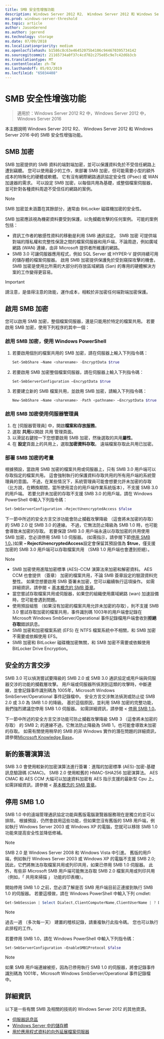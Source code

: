 ```yaml
---
title: SMB 安全性增強功能
description: Windows Server 2012 R2、 Windows Server 2012 和 Windows Server 2016 中的 SMB 加密功能的說明。
ms.prod: windows-server-threshold
ms.topic: article
author: JasonGerend
ms.author: jgerend
ms.technology: storage
ms.date: 07/09/2018
ms.localizationpriority: medium
ms.openlocfilehash: b1586c8c63e46452075b4106c944670395734142
ms.sourcegitcommit: 21165734a0f37c4cd702c275e85c9e7c42d6b3cb
ms.translationtype: MT
ms.contentlocale: zh-TW
ms.lasthandoff: 05/03/2019
ms.locfileid: "65034408"
---
```

# <a name="smb-security-enhancements"></a>SMB 安全性增強功能

>適用於：Windows Server 2012 R2 中，Windows Server 2012 中，Windows Server 2016

本主題說明 Windows Server 2012 R2、 Windows Server 2012 和 Windows Server 2016 中的 SMB 安全性增強功能。

## <a name="smb-encryption"></a>SMB 加密

SMB 加密提供的 SMB 資料的端對端加密，並可以保護資料免於不受信任網路上遭到竊聽。 您可以使用最少的工作，來部署 SMB 加密，但可能需要小型的額外成本的特殊化的硬體或軟體。 它有沒有網際網路通訊協定安全性 (IPsec) 或 WAN 加速器的需求。 可以設定 SMB 加密，以每個共用為基礎，或整個檔案伺服器，並可針對各種資料周遊不受信任的網路的案例。

>[!NOTE]
>SMB 加密並未涵蓋在其餘部分，通常由 BitLocker 磁碟機加密的安全性。

SMB 加密應該視為機密資料要受到保護，以免攔截攻擊的任何案例。 可能的案例包括：

- 資訊工作者的敏感性資料的移動是利用 SMB 通訊協定。 SMB 加密 可提供端對端的隱私權和完整性保證之間的檔案伺服器和用戶端，不論周遊，例如廣域網路 (WAN) 連線，由非 Microsoft 提供者所維護的網路。
- SMB 3.0 可讓伺服器應用程式，例如 SQL Server 或 HYPER-V 提供持續可用的儲存體的檔案伺服器。 啟用 SMB 加密提供保護免於受到窺探攻擊的機會。 SMB 加密是使用比所需的大部分的存放區域網路 (San) 的專用的硬體解決方案的工作變得更容易。

>[!IMPORTANT]
>請注意，是值得注意的效能，運作成本，相較於非加密任何端對端加密保護。

## <a name="enable-smb-encryption"></a>啟用 SMB 加密

您可以啟用 SMB 加密，整個檔案伺服器，還是只能用於特定的檔案共用。 若要啟用 SMB 加密，使用下列程序的其中一個：

### <a name="enable-smb-encryption-with-windows-powershell"></a>啟用 SMB 加密，使用 Windows PowerShell

1. 若要啟用個別的檔案共用的 SMB 加密，請在伺服器上輸入下列指令碼：
    
    ```PowerShell
    Set-SmbShare –Name <sharename> -EncryptData $true
    ```
2. 若要啟用 SMB 加密整個檔案伺服器，請在伺服器上輸入下列指令碼：
    
    ```PowerShell
    Set-SmbServerConfiguration –EncryptData $true
    ```
3. 若要建立新的 SMB 檔案共用，並啟用 SMB 加密，請輸入下列指令碼：
    
    ```PowerShell
    New-SmbShare –Name <sharename> -Path <pathname> –EncryptData $true
    ```

### <a name="enable-smb-encryption-with-server-manager"></a>啟用 SMB 加密使用伺服器管理員

1. 在 [伺服器管理員] 中，開啟**檔案和存放服務**。
2. 選取 **共用**以開啟 共用 管理頁面。
3. 以滑鼠右鍵按一下您想要啟用 SMB 加密，然後選取的共用**屬性**。
4. 在 **設定**頁面上的共用上，選取**加密資料存取**。 遠端檔案存取此共用已加密。

### <a name="considerations-for-deploying-smb-encryption"></a>部署 SMB 加密的考量

根據預設，當啟用 SMB 加密的檔案共用或伺服器上，只有 SMB 3.0 用戶端可以存取指定的檔案共用。 這會強制執行的保護資料存取共用的所有用戶端的系統管理員的意圖。 不過，在某些情況下，系統管理員可能會想要允許未加密的存取 （比方說，在轉換期間，當所使用混合的用戶端作業系統版本），不支援 SMB 3.0 的用戶端。 若要允許未加密的存取不支援 SMB 3.0 的用戶端，請在 Windows PowerShell 中輸入下列指令碼：

```PowerShell
Set-SmbServerConfiguration –RejectUnencryptedAccess $false
```

下一節中所述的安全方言交涉功能會防止攔截攻擊降級 （這會將未加密的存取） 的 SMB 2.0 從 SMB 3.0 的連線。 不過，它無法防止降級為 SMB 1.0 時，也可能會導致未加密的存取。 若要保證 SMB 3.0 用戶端永遠以存取加密的共用使用 SMB 加密，您必須停用 SMB 1.0 伺服器。 (如需指示，請參閱下節[停用 SMB 1.0](#disabling-smb-10)。)如果 **– RejectUnencryptedAccess**設定會保留其預設值為 **$true**，僅支援加密的 SMB 3.0 用戶端可以存取檔案共用 （SMB 1.0 用戶端也會遭到拒絕）。

>[!NOTE]
>* SMB 加密使用進階加密標準 (AES)-CCM 演算法來加密和解密資料。 AES CCM 也會提供 （簽章） 加密的檔案共用，不論 SMB 簽章設定的驗證資料完整性。 如果您想要啟用 SMB 簽署未加密，您可以繼續執行這項操作。 如需詳細資訊，請參閱 <<c0> [ 基本概念的 SMB 簽章](https://blogs.technet.microsoft.com/josebda/2010/12/01/the-basics-of-smb-signing-covering-both-smb1-and-smb2/)。
>* 當您嘗試存取檔案共用或伺服器，如果您的組織使用廣域網路 (wan) 加速設備時，您可能會遇到問題。
>* 使用預設組態 （如果沒有加密的檔案共用允許未加密的存取），則不支援 SMB 3.0 嘗試存取加密的檔案共用，事件識別碼 1003年的用戶端會記錄在 Microsoft Windows SmbServer/Operational 事件記錄檔用戶端會收到**拒絕存取**錯誤訊息。
>* SMB 加密和加密檔案系統 (EFS) 在 NTFS 檔案系統中不相關，和 SMB 加密不需要或依賴使用 EFS。
>* SMB 加密和 BitLocker 磁碟機加密無關，和 SMB 加密不需要或依賴使用 BitLocker Drive Encryption。

## <a name="secure-dialect-negotiation"></a>安全的方言交涉

SMB 3.0 可以偵測嘗試要降級的 SMB 2.0 或 SMB 3.0 通訊協定或用戶端與伺服器交涉的功能的攔截層攻擊。 用戶端或伺服器所偵測到這類的攻擊時，中斷連線，並會記錄事件識別碼為 1005年，Microsoft Windows SmbServer/Operational 事件記錄檔中。 安全方言交涉無法偵測或防止從 SMB 2.0 或 3.0 為 SMB 1.0 的降級。 基於這個原因，並利用 SMB 加密的完整功能，我們強烈建議您停用 SMB 1.0 伺服器。 如需詳細資訊，請參閱 <<c0> [ 停用 SMB 1.0](#disabling-smb-10)。

下一節中所述的安全方言交涉功能可防止攔截攻擊降級 SMB 3 （這會將未加密的存取） 的 SMB 2; 的連線不過，它無法防止降級為 SMB 1，也可能會導致未加密的存取。 如需有關使用稍早的 SMB 的非 Windows 實作的潛在問題的詳細資訊，請參閱[Microsoft Knowledge Base](http://support.microsoft.com/kb/2686098)。

## <a name="new-signing-algorithm"></a>新的簽署演算法

SMB 3.0 會使用較新的加密演算法進行簽署：進階的加密標準 (AES)-加密-基礎訊息驗證碼 (CMAC)。 SMB 2.0 使用較舊的 HMAC-SHA256 加密演算法。 AES CMAC 和 AES CCM 大幅可以加速資料加密有 AES 指示支援的最新型 Cpu 上。 如需詳細資訊，請參閱 <<c0> [ 基本概念的 SMB 簽章](https://blogs.technet.microsoft.com/josebda/2010/12/01/the-basics-of-smb-signing-covering-both-smb1-and-smb2/)。

## <a name="disabling-smb-10"></a>停用 SMB 1.0

SMB 1.0 中的遠端管理通訊協定功能與舊版電腦瀏覽器服務現在是獨立的並可以排除。 根據預設，仍然會啟用這些功能，但如果您沒有舊版的 SMB 用戶端，例如執行 Windows Server 2003 或 Windows XP 的電腦，您就可以移除 SMB 1.0 功能來提高安全性並降低修補。

>[!NOTE]
>SMB 2.0 是 Windows Server 2008 和 Windows Vista 中引進。 舊版的用戶端，例如執行 Windows Server 2003 或 Windows XP 的電腦不支援 SMB 2.0;因此，它們將無法存取檔案共用或列印共用，如果已停用 SMB 1.0 伺服器。 此外，有些非 Microsoft SMB 用戶端可能無法存取 SMB 2.0 檔案共用或列印共用 （例如，「 共用來掃描 」 功能的印表機）。

開始停用 SMB 1.0 之前，您必須了解是否 SMB 用戶端目前正連接到執行 SMB 1.0 的伺服器。 若要這樣做，請在 Windows PowerShell 中輸入下列 cmdlet:

```PowerShell
Get-SmbSession | Select Dialect,ClientComputerName,ClientUserName | ? Dialect -lt 2
```

>[!NOTE]
>過去一週 （多次每一天） 建置的稽核記錄，請重複執行此指令碼。 您也可以執行此排程的工作。

若要停用 SMB 1.0，請在 Windows PowerShell 中輸入下列指令碼：

```PowerShell
Set-SmbServerConfiguration –EnableSMB1Protocol $false
```

>[!NOTE]
>如果 SMB 用戶端連線被拒，因為已停用執行 SMB 1.0 的伺服器，將會記錄事件識別碼為 1001年，Microsoft Windows SmbServer/Operational 事件記錄檔中。

## <a name="more-information"></a>詳細資訊

以下是一些有關 SMB 及相關的技術的 Windows Server 2012 的其他資源。

- [伺服器訊息區](file-server-smb-overview.md)
- [Windows Server 中的儲存體](../storage.md)
- [用於應用程式資料的向外延展檔案伺服器](../../failover-clustering/sofs-overview.md)